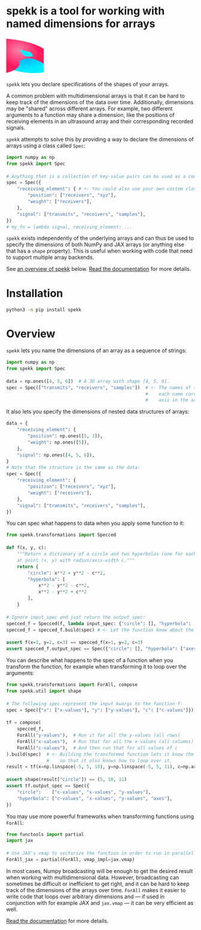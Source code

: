 # spekk is a tool for working with named dimensions for arrays
![spekk logo](docs/_static/spekk_logo.png)

`spekk` lets you declare specifications of the shapes of your arrays.

A common problem with multidimensional arrays is that it can be hard to keep track of the dimensions of the data over time. Additionally, dimensions may be "shared" across different arrays. For example, two different arguments to a function may share a dimension, like the positions of receiving elements in an ultrasound array and their corresponding recorded signals.

`spekk` attempts to solve this by providing a way to declare the dimensions of arrays using a class called `Spec`:

```python
import numpy as np
from spekk import Spec

# Anything that is a collection of key-value pairs can be used as a container of arrays:
spec = Spec({
    "receiving_element": { # <- You could also use your own custom class instead of dict
        "position": ["receivers", "xyz"],
        "weight": ["receivers"],
    },
    "signal": ["transmits", "receivers", "samples"],
})
# my_fn = lambda signal, receiving_element: ...
```

`spekk` exists independently of the underlying arrays and can thus be used to specify the dimensions of both NumPy and JAX arrays (or anything else that has a `shape` property). This is useful when working with code that need to support multiple array backends.

See [an overview of spekk](#overview) below. [Read the documentation](https://spekk.readthedocs.io/) for more details.


# Installation
```bash
python3 -m pip install spekk
```


# Overview
`spekk` lets you name the dimensions of an array as a sequence of strings:

```python
import numpy as np
from spekk import Spec

data = np.ones([4, 5, 6])  # A 3D array with shape [4, 5, 6].
spec = Spec(["transmits", "receivers", "samples"])  # <- The names of the dimensions, 
                                                    #    each name corresponding to an 
                                                    #    axis in the array ([4, 5, 6]).
```

It also lets you specify the dimensions of nested data structures of arrays:

```python
data = {
    "receiving_element": {
        "position": np.ones([5, 3]),
        "weight": np.ones([5]),
    },
    "signal": np.ones([4, 5, 6]),
}
# Note that the structure is the same as the data:
spec = Spec({
    "receiving_element": {
        "position": ["receivers", "xyz"],
        "weight": ["receivers"],
    },
    "signal": ["transmits", "receivers", "samples"],
})
```

You can spec what happens to data when you apply some function to it:

```python
from spekk.transformations import Specced

def f(x, y, c):
    """Return a dictionary of a circle and two hyperbolas (one for each axis) evaluated 
    at point (x, y) with radius/axis-width c."""
    return {
        "circle": x**2 + y**2 - c**2,
        "hyperbola": [
            x**2 - y**2 - c**2,
            x**2 - y**2 + c**2
        ],
    }

# Ignore input_spec and just return the output_spec:
specced_f = Specced(f, lambda input_spec: {"circle": [], "hyperbola": ["axes"]})
specced_f = specced_f.build(spec) # <- Let the function know about the spec

assert f(x=1, y=2, c=3) == specced_f(x=1, y=2, c=3)
assert specced_f.output_spec == Spec({"circle": [], "hyperbola": ["axes"]})
```

You can describe what happens to the spec of a function when you transform the function, for example when transforming it to loop over the arguments:

```python
from spekk.transformations import ForAll, compose
from spekk.util import shape

# The following spec represent the input kwargs to the function f:
spec = Spec({"x": ["x-values"], "y": ["y-values"], "c": ["c-values"]})

tf = compose(
    specced_f,
    ForAll("y-values"),  # Run it for all the y-values (all rows)
    ForAll("x-values"),  # Run that for all the x-values (all columns)
    ForAll("c-values"),  # And then run that for all values of c
).build(spec)  # <- Building the transformed function lets it know the spec of the data
               #    so that it also knows how to loop over it.
result = tf(x=np.linspace(-5, 5, 10), y=np.linspace(-5, 5, 11), c=np.arange(1, 6))

assert shape(result["circle"]) == (5, 10, 11)
assert tf.output_spec == Spec({
    "circle":    ["c-values", "x-values", "y-values"],
    "hyperbola": ["c-values", "x-values", "y-values", "axes"],
})
```

You may use more powerful frameworks when transforming functions using `ForAll`:

```python
from functools import partial
import jax

# Use JAX's vmap to vectorize the function in order to run in parallel on GPUs:
ForAll_jax = partial(ForAll, vmap_impl=jax.vmap)
```

In most cases, Numpy broadcasting will be enough to get the desired result when working with multidimensional data. However, broadcasting can sometimes be difficult or inefficient to get right, and it can be hard to keep track of the dimensions of the arrays over time. `ForAll` makes it easier to write code that loops over arbitrary dimensions and — if used in conjunction with for example JAX and `jax.vmap` — it can be very efficient as well.

[Read the documentation](https://spekk.readthedocs.io/) for more details.

